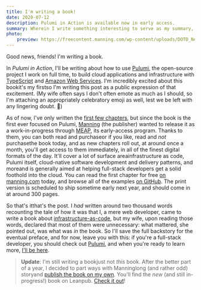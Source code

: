 ```yaml
---
title: I'm writing a book!
date: 2020-07-12
description: Pulumi in Action is available now in early access.
summary: Wherein I write something interesting to serve as my summary, and it is interesting.
photo:
    preview: https://freecontent.manning.com/wp-content/uploads/DOTD_NewMEAP_Nunciato.png
---
```


Good news, friends! I'm writing a book.

In _Pulumi in Action_, I'll be writing about how to use [Pulumi](https://pulumi.com), the open-source project I work on full time, to build cloud applications and infrastructure with [TypeScript](https://www.typescriptlang.org/) and [Amazon Web Services](https://aws.amazon.com/). I'm incredibly excited about this bookit's my firstso I'm writing this post as a public expression of that excitement. (My wife often says I don't often emote as much as I should, so I'm attaching an appropriately celebratory emoji as well, lest we be left with any lingering doubt. 🎉)

As of now, I've only written the [first few chapters](https://livebook.manning.com/book/pulumi-in-action), but since the book is the first ever focused on Pulumi, [Manning](https://manning.com) (the publisher) wanted to release it as a work-in-progress through [MEAP](https://www.manning.com/meap-program), its early-access program. Thanks to them, you can both read and purchaseor if you like, read and _not_ purchasethe book today, and as new chapters roll out, at around once a month, you'll get access to them immediately, in all of the finest digital formats of the day. It'll cover a lot of surface areainfrastructure as code, Pulumi itself, cloud-native software development and delivery patterns, and moreand is generally aimed at helping full-stack developers get a solid foothold into the cloud. You can read the first chapter for free [on manning.com](https://www.manning.com/books/pulumi-in-action?a_aid=chris&a_bid=20ca8d8a) today, and browse all of the examples [on GitHub](https://github.com/pulumi-in-action). The print version is scheduled to ship sometime early next year, and should come in at around 300 pages.

So that's itthat's the post. I _had_ written around two thousand words recounting the tale of how it was that I, a mere web developer, came to write a book about [infrastructure-as-code](https://en.wikipedia.org/wiki/Infrastructure_as_code), but my wife, upon reading those words, declared that most of them were unnecessary: what mattered, she pointed out, was what was _in_ the book. So I'll save the full backstory for the eventual preface, and for now, leave you with this: if you're a full-stack developer, you should check out [Pulumi](https://pulumi.com), and when you're ready to learn more, [I'll be here](https://www.manning.com/books/pulumi-in-action?a_aid=chris&a_bid=20ca8d8a).

> **Update**: I'm still writing a bookjust not _this_ book. After the better part of a year, I decided to part ways with Manninglong (and rather odd) storyand [publish the book on my own](https://leanpub.com/pulumi). You'll find the _new_ (and still in-progress!) book on Leanpub. [Check it out](https://leanpub.com/pulumi)!
